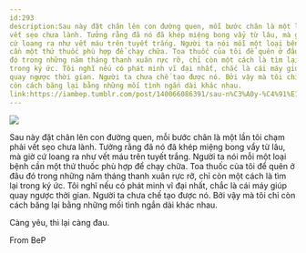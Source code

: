 ```yaml
---
id:293
description:Sau này đặt chân lên con đường quen, mỗi bước chân là một lần tôi chạm phải
vết sẹo chưa lành. Tưởng rằng đã nó đã khép miệng bong vẩy từ lâu, mà giờ
cứ loang ra như vết máu trên tuyết trắng. Người ta nói mỗi một loại bệnh
cần một thứ thuốc phù hợp để chạy chữa. Toa thuốc của tôi để quên ở đâu
đó trong những năm tháng thanh xuân rực rỡ, chỉ còn một cách là tìm lại
trong ký ức. Tôi nghĩ nếu có phát minh vĩ đại nhất, chắc là cái máy giúp
quay ngược thời gian. Người ta chưa chế tạo được nó. Bởi vậy mà tôi chỉ
còn cách băng lại bằng những mối tình ngắn dài khác nhau.
link:https://iambep.tumblr.com/post/140066086391/sau-n%C3%A0y-%C4%91%E1%BA%B7t-ch%C3%A2n-l%C3%AAn-con-%C4%91%C6%B0%E1%BB%9Dng-quen-m%E1%BB%97i-b%C6%B0%E1%BB%9Bc-ch%C3%A2n
---
```


![](https://64.media.tumblr.com/416c2288095c9d8af5ba6558d4a3b887/tumblr_o36u2rMgqr1u3a9rjo1_500.jpg)

Sau này đặt chân lên con đường quen, mỗi bước chân là một lần tôi chạm phải
vết sẹo chưa lành. Tưởng rằng đã nó đã khép miệng bong vẩy từ lâu, mà giờ
cứ loang ra như vết máu trên tuyết trắng. Người ta nói mỗi một loại bệnh
cần một thứ thuốc phù hợp để chạy chữa. Toa thuốc của tôi để quên ở đâu
đó trong những năm tháng thanh xuân rực rỡ, chỉ còn một cách là tìm lại
trong ký ức. Tôi nghĩ nếu có phát minh vĩ đại nhất, chắc là cái máy giúp
quay ngược thời gian. Người ta chưa chế tạo được nó. Bởi vậy mà tôi chỉ
còn cách băng lại bằng những mối tình ngắn dài khác nhau.

Càng yêu, thì lại càng đau.

From BeP